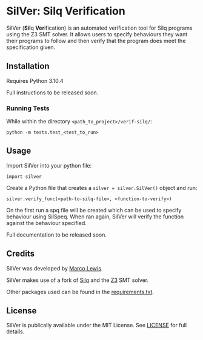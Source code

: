 # SilVer: Silq Verification

SilVer (**Sil**q **Ver**ification) is an automated verification tool for Silq programs using the Z3 SMT solver. It allows users to specify behaviours they want their programs to follow and then verify that the program does meet the specification given.

## Installation

Requires Python 3.10.4

Full instructions to be released soon.

### Running Tests

While within the directory `<path_to_project>/verif-silq/`:

```python -m tests.test_<test_to_run>```

## Usage
Import SilVer into your python file:

`import silver`

Create a Python file that creates a `silver = silver.SilVer()` object and run:

`silver.verify_func(<path-to-silq-file>, <function-to-verify>)`
    
On the first run a spq file will be created which can be used to specify behaviour using SilSpeq. When ran again, SilVer will verify the function against the behaviour specified.

Full documentation to be released soon.

## Credits

SilVer was developed by [Marco Lewis](https://github.com/marco-lewis).

SilVer makes use of a fork of [Silq](https://github.com/eth-sri/silq) and the [Z3](https://github.com/Z3Prover/z3) SMT solver.

Other packages used can be found in the [requirements.txt](requirements.txt).

## License
SilVer is publically available under the MIT License. See [LICENSE](LICENSE) for full details.